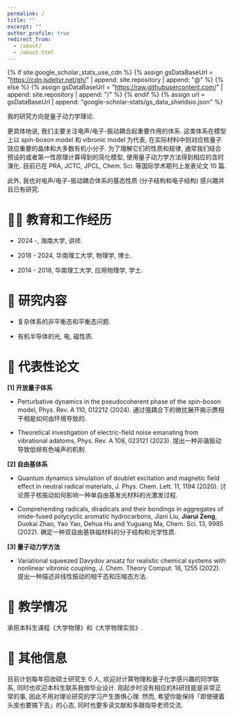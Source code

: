 ```yaml
---
permalink: /
title: ""
excerpt: ""
author_profile: true
redirect_from: 
  - /about/
  - /about.html
---
```


{% if site.google_scholar_stats_use_cdn %}
{% assign gsDataBaseUrl = "https://cdn.jsdelivr.net/gh/" | append: site.repository | append: "@" %}
{% else %}
{% assign gsDataBaseUrl = "https://raw.githubusercontent.com/" | append: site.repository | append: "/" %}
{% endif %}
{% assign url = gsDataBaseUrl | append: "google-scholar-stats/gs_data_shieldsio.json" %}

<span class='anchor' id='about-me'></span>

我的研究方向是量子动力学理论.

更具体地说, 我们主要关注电声/电子-振动耦合起重要作用的体系. 这类体系在模型上以 spin-boson model 和 vibronic model 为代表, 在实际材料中则对应核量子效应重要的晶体和大多数有机小分子. 为了理解它们的性质和规律, 通常我们结合预设的或者第一性原理计算得到的简化模型, 使用量子动力学方法得到相应的含时演化. 目前已在 PRA, JCTC, JPCL, Chem. Sci. 等国际学术期刊上发表论文 10 篇.

此外, 我也对电声/电子-振动耦合体系的基态性质 (分子结构和电子结构) 感兴趣并且已有研究.

<span class='anchor' id='education-employment'></span>

# 🧑‍🏫 教育和工作经历
- 2024 -, 海南大学, 讲师.

- 2018 - 2024, 华南理工大学, 物理学, 博士.

- 2014 - 2018, 华南理工大学, 应用物理学, 学士.

<span class='anchor' id='research-areas'></span>

# 🧭 研究内容
- 复杂体系的非平衡态和平衡态问题.

- 有机半导体的光, 电, 磁性质.

<span class='anchor' id='publications'></span>

# 📝 代表性论文

**[1] 开放量子体系**

- Perturbative dynamics in the pseudocoherent phase of the spin-boson model, Phys. Rev. A 110, 012212 (2024). 通过强耦合下的微扰展开揭示赝相干相是如何由环境导致的.

- Theoretical investigation of electric-field noise emanating from vibrational adatoms, Phys. Rev. A 108, 023121 (2023). 提出一种非谐振动导致低频有色噪声的机制.

**[2] 自由基体系**

- Quantum dynamics simulation of doublet excitation and magnetic field effect in neutral radical materials, J. Phys. Chem. Lett. 11, 1194 (2020). 讨论原子核振动如何影响一种单自由基发光材料的光激发过程.

- Comprehending radicals, diradicals and their bondings in aggregates of imide-fused polycyclic aromatic hydrocarbons, Jiani Liu, **Jiarui Zeng**, Duokai Zhao, Yao Yao, Dehua Hu and Yuguang Ma, Chem. Sci. 13, 9985 (2022). 确定一种双自由基铁磁材料的分子结构和光学性质.

**[3] 量子动力学方法**

- Variational squeezed Davydov ansatz for realistic chemical systems with nonlinear vibronic coupling, J. Chem. Theory Comput. 18, 1255 (2022). 提出一种描述非线性振动的相干态和压缩态方法.

<span class='anchor' id='lectures'></span>

# 📖 教学情况
承担本科生课程《大学物理》和《大学物理实验》.

<span class='anchor' id='others'></span>

# 👏 其他信息
目前计划每年招收硕士研究生 0 人, 欢迎对计算物理和量子化学感兴趣的同学联系, 同时也欢迎本科生联系我做毕业设计. 刚起步时没有相应的科研技能是非常正常的事, 因此不用对理论研究的学习产生畏惧心理. 然而, 希望你能保持「即使硬着头皮也要搞下去」的心态, 同时也要多读文献和多跟指导老师交流.
